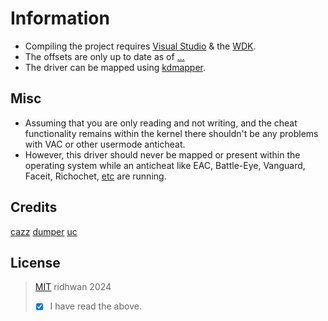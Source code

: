 # Information
- Compiling the project requires [Visual Studio](https://visualstudio.microsoft.com/downloads/) & the [WDK](https://learn.microsoft.com/en-us/windows-hardware/drivers/download-the-wdk#download-icon-for-wdk-step-3-install-wdk).
- The offsets are only up to date as of [...](https://steamdb.info/changelist/23669509/)
- The driver can be mapped using [kdmapper](https://github.com/TheCruZ/kdmapper).

## Misc
- Assuming that you are only reading and not writing, and the cheat functionality remains within the kernel there shouldn't be any problems with VAC or other usermode anticheat.
- However, this driver should never be mapped or present within the operating system while an anticheat like EAC, Battle-Eye, Vanguard, Faceit, Richochet, [etc](https://levvvel.com/games-with-kernel-level-anti-cheat-software/) are running.

## Credits
[cazz](https://www.youtube.com/@cazz)
[dumper](https://github.com/a2x/cs2-dumper)
[uc](https://www.unknowncheats.me/forum/counter-strike-2-a/606947-bomb-esp-help.html)


## License
> [MIT](https://opensource.org/license/mit) ridhwan 2024
> - [x] I have read the above.
